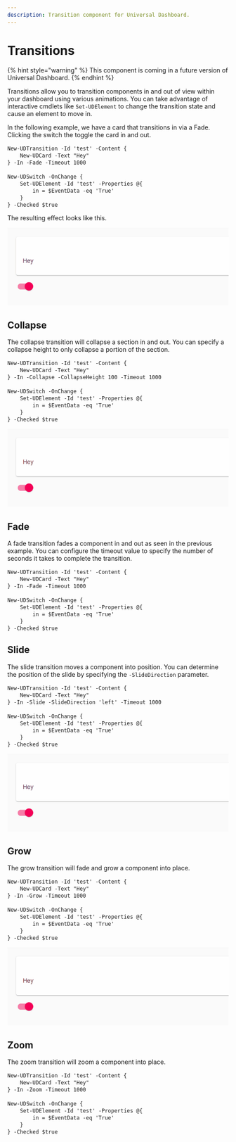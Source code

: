 ```yaml
---
description: Transition component for Universal Dashboard.
---
```


# Transitions



{% hint style="warning" %}
This component is coming in a future version of Universal Dashboard.
{% endhint %}

Transitions allow you to transition components in and out of view within your dashboard using various animations. You can take advantage of interactive cmdlets like `Set-UDElement` to change the transition state and cause an element to move in.

In the following example, we have a card that transitions in via a Fade. Clicking the switch the toggle the card in and out. 

```text
New-UDTransition -Id 'test' -Content {
    New-UDCard -Text "Hey"
} -In -Fade -Timeout 1000

New-UDSwitch -OnChange {
    Set-UDElement -Id 'test' -Properties @{
        in = $EventData -eq 'True'
    }
} -Checked $true
```

The resulting effect looks like this. 

![Transition a card](../../../.gitbook/assets/transition.gif)

## Collapse

The collapse transition will collapse a section in and out. You can specify a collapse height to only collapse a portion of the section.

```text
New-UDTransition -Id 'test' -Content {
    New-UDCard -Text "Hey"
} -In -Collapse -CollapseHeight 100 -Timeout 1000

New-UDSwitch -OnChange {
    Set-UDElement -Id 'test' -Properties @{
        in = $EventData -eq 'True'
    }
} -Checked $true
```

![Collapse Transition](../../../.gitbook/assets/collapse.gif)

## Fade 

A fade transition fades a component in and out as seen in the previous example. You can configure the timeout value to specify the number of seconds it takes to complete the transition. 

```text
New-UDTransition -Id 'test' -Content {
    New-UDCard -Text "Hey"
} -In -Fade -Timeout 1000

New-UDSwitch -OnChange {
    Set-UDElement -Id 'test' -Properties @{
        in = $EventData -eq 'True'
    }
} -Checked $true
```

## Slide

The slide transition moves a component into position. You can determine the position of the slide by specifying the `-SlideDirection` parameter. 

```text
New-UDTransition -Id 'test' -Content {
    New-UDCard -Text "Hey"
} -In -Slide -SlideDirection 'left' -Timeout 1000

New-UDSwitch -OnChange {
    Set-UDElement -Id 'test' -Properties @{
        in = $EventData -eq 'True'
    }
} -Checked $true
```

![Slide Transition](../../../.gitbook/assets/slide.gif)

## Grow

The grow transition will fade and grow a component into place.

```text
New-UDTransition -Id 'test' -Content {
    New-UDCard -Text "Hey"
} -In -Grow -Timeout 1000

New-UDSwitch -OnChange {
    Set-UDElement -Id 'test' -Properties @{
        in = $EventData -eq 'True'
    }
} -Checked $true
```

![Grow Transition](../../../.gitbook/assets/grow.gif)

## Zoom

The zoom transition will zoom a component into place. 

```text
New-UDTransition -Id 'test' -Content {
    New-UDCard -Text "Hey"
} -In -Zoom -Timeout 1000

New-UDSwitch -OnChange {
    Set-UDElement -Id 'test' -Properties @{
        in = $EventData -eq 'True'
    }
} -Checked $true
```

